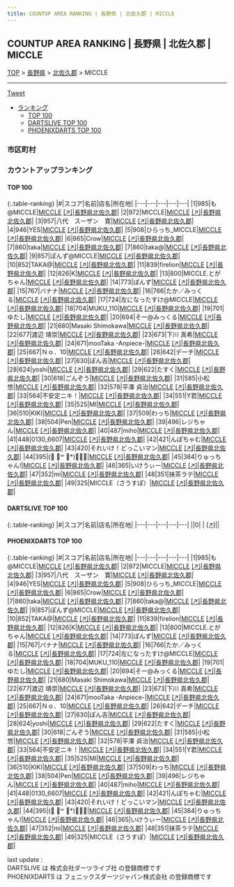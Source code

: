 ```yaml
---
title: COUNTUP AREA RANKING | 長野県 | 北佐久郡 | MICCLE
---
```

## COUNTUP AREA RANKING | 長野県 | 北佐久郡 | MICCLE

[TOP](/darts/rank/) > [長野県](/darts/rank/長野県/) > [北佐久郡](/darts/rank/長野県/北佐久郡/) > MICCLE

___

<a href="https://twitter.com/share?ref_src=twsrc%5Etfw" data-text="COUNTUP AREA RANKING | 長野県北佐久郡MICCLE" class="twitter-share-button" data-hashtags="DARTSLIVE,PHOENIXDARTS,darts,ダーツ" data-show-count="false">Tweet</a>

* [ランキング](#カウントアップランキング)
    * [TOP 100](#top-100)
    * [DARTSLIVE TOP 100](#dartslive-top-100)
    * [PHOENIXDARTS TOP 100](#phoenixdarts-top-100)

### 市区町村

<ul>

</ul>

### カウントアップランキング

#### TOP 100



{:.table-ranking}
|#|スコア|名前|店名|所在地|
|---|---|---|---|---|
|1|985|<span class="rank-name-pd">も@MICCLE</span>|<a href="/darts/rank/shops/89645.html">MICCLE</a> <a href="https://vs.phoenixdarts.com/jp/shop/shopDetailInfo/s_89645?s_seq=89645">[↗]</a>|<a href="/darts/rank/長野県/北佐久郡">長野県北佐久郡</a>|
|2|972|<span class="rank-name-pd">MICCLE</span>|<a href="/darts/rank/shops/89645.html">MICCLE</a> <a href="https://vs.phoenixdarts.com/jp/shop/shopDetailInfo/s_89645?s_seq=89645">[↗]</a>|<a href="/darts/rank/長野県/北佐久郡">長野県北佐久郡</a>|
|3|957|<span class="rank-name-pd">八代　スーザン　寛</span>|<a href="/darts/rank/shops/89645.html">MICCLE</a> <a href="https://vs.phoenixdarts.com/jp/shop/shopDetailInfo/s_89645?s_seq=89645">[↗]</a>|<a href="/darts/rank/長野県/北佐久郡">長野県北佐久郡</a>|
|4|946|<span class="rank-name-pd">YES</span>|<a href="/darts/rank/shops/89645.html">MICCLE</a> <a href="https://vs.phoenixdarts.com/jp/shop/shopDetailInfo/s_89645?s_seq=89645">[↗]</a>|<a href="/darts/rank/長野県/北佐久郡">長野県北佐久郡</a>|
|5|908|<span class="rank-name-pd">ひらっち_MICCLE</span>|<a href="/darts/rank/shops/89645.html">MICCLE</a> <a href="https://vs.phoenixdarts.com/jp/shop/shopDetailInfo/s_89645?s_seq=89645">[↗]</a>|<a href="/darts/rank/長野県/北佐久郡">長野県北佐久郡</a>|
|6|865|<span class="rank-name-pd">Crow</span>|<a href="/darts/rank/shops/89645.html">MICCLE</a> <a href="https://vs.phoenixdarts.com/jp/shop/shopDetailInfo/s_89645?s_seq=89645">[↗]</a>|<a href="/darts/rank/長野県/北佐久郡">長野県北佐久郡</a>|
|7|860|<span class="rank-name-pd">taka</span>|<a href="/darts/rank/shops/89645.html">MICCLE</a> <a href="https://vs.phoenixdarts.com/jp/shop/shopDetailInfo/s_89645?s_seq=89645">[↗]</a>|<a href="/darts/rank/長野県/北佐久郡">長野県北佐久郡</a>|
|7|860|<span class="rank-name-pd">taka@</span>|<a href="/darts/rank/shops/89645.html">MICCLE</a> <a href="https://vs.phoenixdarts.com/jp/shop/shopDetailInfo/s_89645?s_seq=89645">[↗]</a>|<a href="/darts/rank/長野県/北佐久郡">長野県北佐久郡</a>|
|9|857|<span class="rank-name-pd">ぽんず@MICCLE</span>|<a href="/darts/rank/shops/89645.html">MICCLE</a> <a href="https://vs.phoenixdarts.com/jp/shop/shopDetailInfo/s_89645?s_seq=89645">[↗]</a>|<a href="/darts/rank/長野県/北佐久郡">長野県北佐久郡</a>|
|10|852|<span class="rank-name-pd">TAKA@</span>|<a href="/darts/rank/shops/89645.html">MICCLE</a> <a href="https://vs.phoenixdarts.com/jp/shop/shopDetailInfo/s_89645?s_seq=89645">[↗]</a>|<a href="/darts/rank/長野県/北佐久郡">長野県北佐久郡</a>|
|11|839|<span class="rank-name-pd">firelion</span>|<a href="/darts/rank/shops/89645.html">MICCLE</a> <a href="https://vs.phoenixdarts.com/jp/shop/shopDetailInfo/s_89645?s_seq=89645">[↗]</a>|<a href="/darts/rank/長野県/北佐久郡">長野県北佐久郡</a>|
|12|826|<span class="rank-name-pd">K</span>|<a href="/darts/rank/shops/89645.html">MICCLE</a> <a href="https://vs.phoenixdarts.com/jp/shop/shopDetailInfo/s_89645?s_seq=89645">[↗]</a>|<a href="/darts/rank/長野県/北佐久郡">長野県北佐久郡</a>|
|13|800|<span class="rank-name-pd">MICCLE.とがちゃん</span>|<a href="/darts/rank/shops/89645.html">MICCLE</a> <a href="https://vs.phoenixdarts.com/jp/shop/shopDetailInfo/s_89645?s_seq=89645">[↗]</a>|<a href="/darts/rank/長野県/北佐久郡">長野県北佐久郡</a>|
|14|773|<span class="rank-name-pd">ぽんず</span>|<a href="/darts/rank/shops/89645.html">MICCLE</a> <a href="https://vs.phoenixdarts.com/jp/shop/shopDetailInfo/s_89645?s_seq=89645">[↗]</a>|<a href="/darts/rank/長野県/北佐久郡">長野県北佐久郡</a>|
|15|767|<span class="rank-name-pd">バナナ</span>|<a href="/darts/rank/shops/89645.html">MICCLE</a> <a href="https://vs.phoenixdarts.com/jp/shop/shopDetailInfo/s_89645?s_seq=89645">[↗]</a>|<a href="/darts/rank/長野県/北佐久郡">長野県北佐久郡</a>|
|16|766|<span class="rank-name-pd">たか／みっくる</span>|<a href="/darts/rank/shops/89645.html">MICCLE</a> <a href="https://vs.phoenixdarts.com/jp/shop/shopDetailInfo/s_89645?s_seq=89645">[↗]</a>|<a href="/darts/rank/長野県/北佐久郡">長野県北佐久郡</a>|
|17|724|<span class="rank-name-pd">左になったすけ@MICCLE</span>|<a href="/darts/rank/shops/89645.html">MICCLE</a> <a href="https://vs.phoenixdarts.com/jp/shop/shopDetailInfo/s_89645?s_seq=89645">[↗]</a>|<a href="/darts/rank/長野県/北佐久郡">長野県北佐久郡</a>|
|18|704|<span class="rank-name-pd">MUKU_110</span>|<a href="/darts/rank/shops/89645.html">MICCLE</a> <a href="https://vs.phoenixdarts.com/jp/shop/shopDetailInfo/s_89645?s_seq=89645">[↗]</a>|<a href="/darts/rank/長野県/北佐久郡">長野県北佐久郡</a>|
|19|701|<span class="rank-name-pd">ゆたし</span>|<a href="/darts/rank/shops/89645.html">MICCLE</a> <a href="https://vs.phoenixdarts.com/jp/shop/shopDetailInfo/s_89645?s_seq=89645">[↗]</a>|<a href="/darts/rank/長野県/北佐久郡">長野県北佐久郡</a>|
|20|694|<span class="rank-name-pd">そー@みっくる</span>|<a href="/darts/rank/shops/89645.html">MICCLE</a> <a href="https://vs.phoenixdarts.com/jp/shop/shopDetailInfo/s_89645?s_seq=89645">[↗]</a>|<a href="/darts/rank/長野県/北佐久郡">長野県北佐久郡</a>|
|21|680|<span class="rank-name-pd">Masaki Shimokawa</span>|<a href="/darts/rank/shops/89645.html">MICCLE</a> <a href="https://vs.phoenixdarts.com/jp/shop/shopDetailInfo/s_89645?s_seq=89645">[↗]</a>|<a href="/darts/rank/長野県/北佐久郡">長野県北佐久郡</a>|
|22|677|<span class="rank-name-pd"><span class="pro-icon-pd"></span>渡辺 靖崇</span>|<a href="/darts/rank/shops/89645.html">MICCLE</a> <a href="https://vs.phoenixdarts.com/jp/shop/shopDetailInfo/s_89645?s_seq=89645">[↗]</a>|<a href="/darts/rank/長野県/北佐久郡">長野県北佐久郡</a>|
|23|673|<span class="rank-name-pd"><span class="pro-icon-pd"></span>下川 真希</span>|<a href="/darts/rank/shops/89645.html">MICCLE</a> <a href="https://vs.phoenixdarts.com/jp/shop/shopDetailInfo/s_89645?s_seq=89645">[↗]</a>|<a href="/darts/rank/長野県/北佐久郡">長野県北佐久郡</a>|
|24|671|<span class="rank-name-pd">mooTaka -Anpiece-</span>|<a href="/darts/rank/shops/89645.html">MICCLE</a> <a href="https://vs.phoenixdarts.com/jp/shop/shopDetailInfo/s_89645?s_seq=89645">[↗]</a>|<a href="/darts/rank/長野県/北佐久郡">長野県北佐久郡</a>|
|25|667|<span class="rank-name-pd">Ｎｏ．10</span>|<a href="/darts/rank/shops/89645.html">MICCLE</a> <a href="https://vs.phoenixdarts.com/jp/shop/shopDetailInfo/s_89645?s_seq=89645">[↗]</a>|<a href="/darts/rank/長野県/北佐久郡">長野県北佐久郡</a>|
|26|642|<span class="rank-name-pd">デーチ</span>|<a href="/darts/rank/shops/89645.html">MICCLE</a> <a href="https://vs.phoenixdarts.com/jp/shop/shopDetailInfo/s_89645?s_seq=89645">[↗]</a>|<a href="/darts/rank/長野県/北佐久郡">長野県北佐久郡</a>|
|27|630|<span class="rank-name-pd">ぽん吉</span>|<a href="/darts/rank/shops/89645.html">MICCLE</a> <a href="https://vs.phoenixdarts.com/jp/shop/shopDetailInfo/s_89645?s_seq=89645">[↗]</a>|<a href="/darts/rank/長野県/北佐久郡">長野県北佐久郡</a>|
|28|624|<span class="rank-name-pd">yoshi</span>|<a href="/darts/rank/shops/89645.html">MICCLE</a> <a href="https://vs.phoenixdarts.com/jp/shop/shopDetailInfo/s_89645?s_seq=89645">[↗]</a>|<a href="/darts/rank/長野県/北佐久郡">長野県北佐久郡</a>|
|29|622|<span class="rank-name-pd">たすく</span>|<a href="/darts/rank/shops/89645.html">MICCLE</a> <a href="https://vs.phoenixdarts.com/jp/shop/shopDetailInfo/s_89645?s_seq=89645">[↗]</a>|<a href="/darts/rank/長野県/北佐久郡">長野県北佐久郡</a>|
|30|618|<span class="rank-name-pd">ごんぞう</span>|<a href="/darts/rank/shops/89645.html">MICCLE</a> <a href="https://vs.phoenixdarts.com/jp/shop/shopDetailInfo/s_89645?s_seq=89645">[↗]</a>|<a href="/darts/rank/長野県/北佐久郡">長野県北佐久郡</a>|
|31|585|<span class="rank-name-pd">小松  悠</span>|<a href="/darts/rank/shops/89645.html">MICCLE</a> <a href="https://vs.phoenixdarts.com/jp/shop/shopDetailInfo/s_89645?s_seq=89645">[↗]</a>|<a href="/darts/rank/長野県/北佐久郡">長野県北佐久郡</a>|
|32|578|<span class="rank-name-pd"><span class="pro-icon-pd"></span>平澤 貞治</span>|<a href="/darts/rank/shops/89645.html">MICCLE</a> <a href="https://vs.phoenixdarts.com/jp/shop/shopDetailInfo/s_89645?s_seq=89645">[↗]</a>|<a href="/darts/rank/長野県/北佐久郡">長野県北佐久郡</a>|
|33|564|<span class="rank-name-pd">不安定ニキ！</span>|<a href="/darts/rank/shops/89645.html">MICCLE</a> <a href="https://vs.phoenixdarts.com/jp/shop/shopDetailInfo/s_89645?s_seq=89645">[↗]</a>|<a href="/darts/rank/長野県/北佐久郡">長野県北佐久郡</a>|
|34|551|<span class="rank-name-pd">Y君</span>|<a href="/darts/rank/shops/89645.html">MICCLE</a> <a href="https://vs.phoenixdarts.com/jp/shop/shopDetailInfo/s_89645?s_seq=89645">[↗]</a>|<a href="/darts/rank/長野県/北佐久郡">長野県北佐久郡</a>|
|35|525|<span class="rank-name-pd">MI</span>|<a href="/darts/rank/shops/89645.html">MICCLE</a> <a href="https://vs.phoenixdarts.com/jp/shop/shopDetailInfo/s_89645?s_seq=89645">[↗]</a>|<a href="/darts/rank/長野県/北佐久郡">長野県北佐久郡</a>|
|36|510|<span class="rank-name-pd">KIKI</span>|<a href="/darts/rank/shops/89645.html">MICCLE</a> <a href="https://vs.phoenixdarts.com/jp/shop/shopDetailInfo/s_89645?s_seq=89645">[↗]</a>|<a href="/darts/rank/長野県/北佐久郡">長野県北佐久郡</a>|
|37|509|<span class="rank-name-pd">わっち</span>|<a href="/darts/rank/shops/89645.html">MICCLE</a> <a href="https://vs.phoenixdarts.com/jp/shop/shopDetailInfo/s_89645?s_seq=89645">[↗]</a>|<a href="/darts/rank/長野県/北佐久郡">長野県北佐久郡</a>|
|38|504|<span class="rank-name-pd">Pen</span>|<a href="/darts/rank/shops/89645.html">MICCLE</a> <a href="https://vs.phoenixdarts.com/jp/shop/shopDetailInfo/s_89645?s_seq=89645">[↗]</a>|<a href="/darts/rank/長野県/北佐久郡">長野県北佐久郡</a>|
|39|496|<span class="rank-name-pd">レジちゃん</span>|<a href="/darts/rank/shops/89645.html">MICCLE</a> <a href="https://vs.phoenixdarts.com/jp/shop/shopDetailInfo/s_89645?s_seq=89645">[↗]</a>|<a href="/darts/rank/長野県/北佐久郡">長野県北佐久郡</a>|
|40|487|<span class="rank-name-pd">miho</span>|<a href="/darts/rank/shops/89645.html">MICCLE</a> <a href="https://vs.phoenixdarts.com/jp/shop/shopDetailInfo/s_89645?s_seq=89645">[↗]</a>|<a href="/darts/rank/長野県/北佐久郡">長野県北佐久郡</a>|
|41|448|<span class="rank-name-pd">0130_6607</span>|<a href="/darts/rank/shops/89645.html">MICCLE</a> <a href="https://vs.phoenixdarts.com/jp/shop/shopDetailInfo/s_89645?s_seq=89645">[↗]</a>|<a href="/darts/rank/長野県/北佐久郡">長野県北佐久郡</a>|
|42|421|<span class="rank-name-pd">んぽちゃむ</span>|<a href="/darts/rank/shops/89645.html">MICCLE</a> <a href="https://vs.phoenixdarts.com/jp/shop/shopDetailInfo/s_89645?s_seq=89645">[↗]</a>|<a href="/darts/rank/長野県/北佐久郡">長野県北佐久郡</a>|
|43|420|<span class="rank-name-pd">それいけ！どっこいマン</span>|<a href="/darts/rank/shops/89645.html">MICCLE</a> <a href="https://vs.phoenixdarts.com/jp/shop/shopDetailInfo/s_89645?s_seq=89645">[↗]</a>|<a href="/darts/rank/長野県/北佐久郡">長野県北佐久郡</a>|
|44|395|<span class="rank-name-pd">(⃔  ॑꒳ ॑*)⃕↝💩</span>|<a href="/darts/rank/shops/89645.html">MICCLE</a> <a href="https://vs.phoenixdarts.com/jp/shop/shopDetailInfo/s_89645?s_seq=89645">[↗]</a>|<a href="/darts/rank/長野県/北佐久郡">長野県北佐久郡</a>|
|45|384|<span class="rank-name-pd">りゅっちゃん!</span>|<a href="/darts/rank/shops/89645.html">MICCLE</a> <a href="https://vs.phoenixdarts.com/jp/shop/shopDetailInfo/s_89645?s_seq=89645">[↗]</a>|<a href="/darts/rank/長野県/北佐久郡">長野県北佐久郡</a>|
|46|365|<span class="rank-name-pd">いけうぃー</span>|<a href="/darts/rank/shops/89645.html">MICCLE</a> <a href="https://vs.phoenixdarts.com/jp/shop/shopDetailInfo/s_89645?s_seq=89645">[↗]</a>|<a href="/darts/rank/長野県/北佐久郡">長野県北佐久郡</a>|
|47|352|<span class="rank-name-pd">mi</span>|<a href="/darts/rank/shops/89645.html">MICCLE</a> <a href="https://vs.phoenixdarts.com/jp/shop/shopDetailInfo/s_89645?s_seq=89645">[↗]</a>|<a href="/darts/rank/長野県/北佐久郡">長野県北佐久郡</a>|
|48|351|<span class="rank-name-pd">抹茶ラテ</span>|<a href="/darts/rank/shops/89645.html">MICCLE</a> <a href="https://vs.phoenixdarts.com/jp/shop/shopDetailInfo/s_89645?s_seq=89645">[↗]</a>|<a href="/darts/rank/長野県/北佐久郡">長野県北佐久郡</a>|
|49|325|<span class="rank-name-pd">MICCLE（さうすぽ）</span>|<a href="/darts/rank/shops/89645.html">MICCLE</a> <a href="https://vs.phoenixdarts.com/jp/shop/shopDetailInfo/s_89645?s_seq=89645">[↗]</a>|<a href="/darts/rank/長野県/北佐久郡">長野県北佐久郡</a>|


#### DARTSLIVE TOP 100



{:.table-ranking}
|#|スコア|名前|店名|所在地|
|---|---|---|---|---|
||0|<span class="rank-name-dl"> </span>|<a href="/darts/rank/shops/.html"></a> <a href="">[↗]</a>|<a href="/darts/rank//"></a>|


#### PHOENIXDARTS TOP 100



{:.table-ranking}
|#|スコア|名前|店名|所在地|
|---|---|---|---|---|
|1|985|<span class="rank-name-pd">も@MICCLE</span>|<a href="/darts/rank/shops/89645.html">MICCLE</a> <a href="https://vs.phoenixdarts.com/jp/shop/shopDetailInfo/s_89645?s_seq=89645">[↗]</a>|<a href="/darts/rank/長野県/北佐久郡">長野県北佐久郡</a>|
|2|972|<span class="rank-name-pd">MICCLE</span>|<a href="/darts/rank/shops/89645.html">MICCLE</a> <a href="https://vs.phoenixdarts.com/jp/shop/shopDetailInfo/s_89645?s_seq=89645">[↗]</a>|<a href="/darts/rank/長野県/北佐久郡">長野県北佐久郡</a>|
|3|957|<span class="rank-name-pd">八代　スーザン　寛</span>|<a href="/darts/rank/shops/89645.html">MICCLE</a> <a href="https://vs.phoenixdarts.com/jp/shop/shopDetailInfo/s_89645?s_seq=89645">[↗]</a>|<a href="/darts/rank/長野県/北佐久郡">長野県北佐久郡</a>|
|4|946|<span class="rank-name-pd">YES</span>|<a href="/darts/rank/shops/89645.html">MICCLE</a> <a href="https://vs.phoenixdarts.com/jp/shop/shopDetailInfo/s_89645?s_seq=89645">[↗]</a>|<a href="/darts/rank/長野県/北佐久郡">長野県北佐久郡</a>|
|5|908|<span class="rank-name-pd">ひらっち_MICCLE</span>|<a href="/darts/rank/shops/89645.html">MICCLE</a> <a href="https://vs.phoenixdarts.com/jp/shop/shopDetailInfo/s_89645?s_seq=89645">[↗]</a>|<a href="/darts/rank/長野県/北佐久郡">長野県北佐久郡</a>|
|6|865|<span class="rank-name-pd">Crow</span>|<a href="/darts/rank/shops/89645.html">MICCLE</a> <a href="https://vs.phoenixdarts.com/jp/shop/shopDetailInfo/s_89645?s_seq=89645">[↗]</a>|<a href="/darts/rank/長野県/北佐久郡">長野県北佐久郡</a>|
|7|860|<span class="rank-name-pd">taka</span>|<a href="/darts/rank/shops/89645.html">MICCLE</a> <a href="https://vs.phoenixdarts.com/jp/shop/shopDetailInfo/s_89645?s_seq=89645">[↗]</a>|<a href="/darts/rank/長野県/北佐久郡">長野県北佐久郡</a>|
|7|860|<span class="rank-name-pd">taka@</span>|<a href="/darts/rank/shops/89645.html">MICCLE</a> <a href="https://vs.phoenixdarts.com/jp/shop/shopDetailInfo/s_89645?s_seq=89645">[↗]</a>|<a href="/darts/rank/長野県/北佐久郡">長野県北佐久郡</a>|
|9|857|<span class="rank-name-pd">ぽんず@MICCLE</span>|<a href="/darts/rank/shops/89645.html">MICCLE</a> <a href="https://vs.phoenixdarts.com/jp/shop/shopDetailInfo/s_89645?s_seq=89645">[↗]</a>|<a href="/darts/rank/長野県/北佐久郡">長野県北佐久郡</a>|
|10|852|<span class="rank-name-pd">TAKA@</span>|<a href="/darts/rank/shops/89645.html">MICCLE</a> <a href="https://vs.phoenixdarts.com/jp/shop/shopDetailInfo/s_89645?s_seq=89645">[↗]</a>|<a href="/darts/rank/長野県/北佐久郡">長野県北佐久郡</a>|
|11|839|<span class="rank-name-pd">firelion</span>|<a href="/darts/rank/shops/89645.html">MICCLE</a> <a href="https://vs.phoenixdarts.com/jp/shop/shopDetailInfo/s_89645?s_seq=89645">[↗]</a>|<a href="/darts/rank/長野県/北佐久郡">長野県北佐久郡</a>|
|12|826|<span class="rank-name-pd">K</span>|<a href="/darts/rank/shops/89645.html">MICCLE</a> <a href="https://vs.phoenixdarts.com/jp/shop/shopDetailInfo/s_89645?s_seq=89645">[↗]</a>|<a href="/darts/rank/長野県/北佐久郡">長野県北佐久郡</a>|
|13|800|<span class="rank-name-pd">MICCLE.とがちゃん</span>|<a href="/darts/rank/shops/89645.html">MICCLE</a> <a href="https://vs.phoenixdarts.com/jp/shop/shopDetailInfo/s_89645?s_seq=89645">[↗]</a>|<a href="/darts/rank/長野県/北佐久郡">長野県北佐久郡</a>|
|14|773|<span class="rank-name-pd">ぽんず</span>|<a href="/darts/rank/shops/89645.html">MICCLE</a> <a href="https://vs.phoenixdarts.com/jp/shop/shopDetailInfo/s_89645?s_seq=89645">[↗]</a>|<a href="/darts/rank/長野県/北佐久郡">長野県北佐久郡</a>|
|15|767|<span class="rank-name-pd">バナナ</span>|<a href="/darts/rank/shops/89645.html">MICCLE</a> <a href="https://vs.phoenixdarts.com/jp/shop/shopDetailInfo/s_89645?s_seq=89645">[↗]</a>|<a href="/darts/rank/長野県/北佐久郡">長野県北佐久郡</a>|
|16|766|<span class="rank-name-pd">たか／みっくる</span>|<a href="/darts/rank/shops/89645.html">MICCLE</a> <a href="https://vs.phoenixdarts.com/jp/shop/shopDetailInfo/s_89645?s_seq=89645">[↗]</a>|<a href="/darts/rank/長野県/北佐久郡">長野県北佐久郡</a>|
|17|724|<span class="rank-name-pd">左になったすけ@MICCLE</span>|<a href="/darts/rank/shops/89645.html">MICCLE</a> <a href="https://vs.phoenixdarts.com/jp/shop/shopDetailInfo/s_89645?s_seq=89645">[↗]</a>|<a href="/darts/rank/長野県/北佐久郡">長野県北佐久郡</a>|
|18|704|<span class="rank-name-pd">MUKU_110</span>|<a href="/darts/rank/shops/89645.html">MICCLE</a> <a href="https://vs.phoenixdarts.com/jp/shop/shopDetailInfo/s_89645?s_seq=89645">[↗]</a>|<a href="/darts/rank/長野県/北佐久郡">長野県北佐久郡</a>|
|19|701|<span class="rank-name-pd">ゆたし</span>|<a href="/darts/rank/shops/89645.html">MICCLE</a> <a href="https://vs.phoenixdarts.com/jp/shop/shopDetailInfo/s_89645?s_seq=89645">[↗]</a>|<a href="/darts/rank/長野県/北佐久郡">長野県北佐久郡</a>|
|20|694|<span class="rank-name-pd">そー@みっくる</span>|<a href="/darts/rank/shops/89645.html">MICCLE</a> <a href="https://vs.phoenixdarts.com/jp/shop/shopDetailInfo/s_89645?s_seq=89645">[↗]</a>|<a href="/darts/rank/長野県/北佐久郡">長野県北佐久郡</a>|
|21|680|<span class="rank-name-pd">Masaki Shimokawa</span>|<a href="/darts/rank/shops/89645.html">MICCLE</a> <a href="https://vs.phoenixdarts.com/jp/shop/shopDetailInfo/s_89645?s_seq=89645">[↗]</a>|<a href="/darts/rank/長野県/北佐久郡">長野県北佐久郡</a>|
|22|677|<span class="rank-name-pd"><span class="pro-icon-pd"></span>渡辺 靖崇</span>|<a href="/darts/rank/shops/89645.html">MICCLE</a> <a href="https://vs.phoenixdarts.com/jp/shop/shopDetailInfo/s_89645?s_seq=89645">[↗]</a>|<a href="/darts/rank/長野県/北佐久郡">長野県北佐久郡</a>|
|23|673|<span class="rank-name-pd"><span class="pro-icon-pd"></span>下川 真希</span>|<a href="/darts/rank/shops/89645.html">MICCLE</a> <a href="https://vs.phoenixdarts.com/jp/shop/shopDetailInfo/s_89645?s_seq=89645">[↗]</a>|<a href="/darts/rank/長野県/北佐久郡">長野県北佐久郡</a>|
|24|671|<span class="rank-name-pd">mooTaka -Anpiece-</span>|<a href="/darts/rank/shops/89645.html">MICCLE</a> <a href="https://vs.phoenixdarts.com/jp/shop/shopDetailInfo/s_89645?s_seq=89645">[↗]</a>|<a href="/darts/rank/長野県/北佐久郡">長野県北佐久郡</a>|
|25|667|<span class="rank-name-pd">Ｎｏ．10</span>|<a href="/darts/rank/shops/89645.html">MICCLE</a> <a href="https://vs.phoenixdarts.com/jp/shop/shopDetailInfo/s_89645?s_seq=89645">[↗]</a>|<a href="/darts/rank/長野県/北佐久郡">長野県北佐久郡</a>|
|26|642|<span class="rank-name-pd">デーチ</span>|<a href="/darts/rank/shops/89645.html">MICCLE</a> <a href="https://vs.phoenixdarts.com/jp/shop/shopDetailInfo/s_89645?s_seq=89645">[↗]</a>|<a href="/darts/rank/長野県/北佐久郡">長野県北佐久郡</a>|
|27|630|<span class="rank-name-pd">ぽん吉</span>|<a href="/darts/rank/shops/89645.html">MICCLE</a> <a href="https://vs.phoenixdarts.com/jp/shop/shopDetailInfo/s_89645?s_seq=89645">[↗]</a>|<a href="/darts/rank/長野県/北佐久郡">長野県北佐久郡</a>|
|28|624|<span class="rank-name-pd">yoshi</span>|<a href="/darts/rank/shops/89645.html">MICCLE</a> <a href="https://vs.phoenixdarts.com/jp/shop/shopDetailInfo/s_89645?s_seq=89645">[↗]</a>|<a href="/darts/rank/長野県/北佐久郡">長野県北佐久郡</a>|
|29|622|<span class="rank-name-pd">たすく</span>|<a href="/darts/rank/shops/89645.html">MICCLE</a> <a href="https://vs.phoenixdarts.com/jp/shop/shopDetailInfo/s_89645?s_seq=89645">[↗]</a>|<a href="/darts/rank/長野県/北佐久郡">長野県北佐久郡</a>|
|30|618|<span class="rank-name-pd">ごんぞう</span>|<a href="/darts/rank/shops/89645.html">MICCLE</a> <a href="https://vs.phoenixdarts.com/jp/shop/shopDetailInfo/s_89645?s_seq=89645">[↗]</a>|<a href="/darts/rank/長野県/北佐久郡">長野県北佐久郡</a>|
|31|585|<span class="rank-name-pd">小松  悠</span>|<a href="/darts/rank/shops/89645.html">MICCLE</a> <a href="https://vs.phoenixdarts.com/jp/shop/shopDetailInfo/s_89645?s_seq=89645">[↗]</a>|<a href="/darts/rank/長野県/北佐久郡">長野県北佐久郡</a>|
|32|578|<span class="rank-name-pd"><span class="pro-icon-pd"></span>平澤 貞治</span>|<a href="/darts/rank/shops/89645.html">MICCLE</a> <a href="https://vs.phoenixdarts.com/jp/shop/shopDetailInfo/s_89645?s_seq=89645">[↗]</a>|<a href="/darts/rank/長野県/北佐久郡">長野県北佐久郡</a>|
|33|564|<span class="rank-name-pd">不安定ニキ！</span>|<a href="/darts/rank/shops/89645.html">MICCLE</a> <a href="https://vs.phoenixdarts.com/jp/shop/shopDetailInfo/s_89645?s_seq=89645">[↗]</a>|<a href="/darts/rank/長野県/北佐久郡">長野県北佐久郡</a>|
|34|551|<span class="rank-name-pd">Y君</span>|<a href="/darts/rank/shops/89645.html">MICCLE</a> <a href="https://vs.phoenixdarts.com/jp/shop/shopDetailInfo/s_89645?s_seq=89645">[↗]</a>|<a href="/darts/rank/長野県/北佐久郡">長野県北佐久郡</a>|
|35|525|<span class="rank-name-pd">MI</span>|<a href="/darts/rank/shops/89645.html">MICCLE</a> <a href="https://vs.phoenixdarts.com/jp/shop/shopDetailInfo/s_89645?s_seq=89645">[↗]</a>|<a href="/darts/rank/長野県/北佐久郡">長野県北佐久郡</a>|
|36|510|<span class="rank-name-pd">KIKI</span>|<a href="/darts/rank/shops/89645.html">MICCLE</a> <a href="https://vs.phoenixdarts.com/jp/shop/shopDetailInfo/s_89645?s_seq=89645">[↗]</a>|<a href="/darts/rank/長野県/北佐久郡">長野県北佐久郡</a>|
|37|509|<span class="rank-name-pd">わっち</span>|<a href="/darts/rank/shops/89645.html">MICCLE</a> <a href="https://vs.phoenixdarts.com/jp/shop/shopDetailInfo/s_89645?s_seq=89645">[↗]</a>|<a href="/darts/rank/長野県/北佐久郡">長野県北佐久郡</a>|
|38|504|<span class="rank-name-pd">Pen</span>|<a href="/darts/rank/shops/89645.html">MICCLE</a> <a href="https://vs.phoenixdarts.com/jp/shop/shopDetailInfo/s_89645?s_seq=89645">[↗]</a>|<a href="/darts/rank/長野県/北佐久郡">長野県北佐久郡</a>|
|39|496|<span class="rank-name-pd">レジちゃん</span>|<a href="/darts/rank/shops/89645.html">MICCLE</a> <a href="https://vs.phoenixdarts.com/jp/shop/shopDetailInfo/s_89645?s_seq=89645">[↗]</a>|<a href="/darts/rank/長野県/北佐久郡">長野県北佐久郡</a>|
|40|487|<span class="rank-name-pd">miho</span>|<a href="/darts/rank/shops/89645.html">MICCLE</a> <a href="https://vs.phoenixdarts.com/jp/shop/shopDetailInfo/s_89645?s_seq=89645">[↗]</a>|<a href="/darts/rank/長野県/北佐久郡">長野県北佐久郡</a>|
|41|448|<span class="rank-name-pd">0130_6607</span>|<a href="/darts/rank/shops/89645.html">MICCLE</a> <a href="https://vs.phoenixdarts.com/jp/shop/shopDetailInfo/s_89645?s_seq=89645">[↗]</a>|<a href="/darts/rank/長野県/北佐久郡">長野県北佐久郡</a>|
|42|421|<span class="rank-name-pd">んぽちゃむ</span>|<a href="/darts/rank/shops/89645.html">MICCLE</a> <a href="https://vs.phoenixdarts.com/jp/shop/shopDetailInfo/s_89645?s_seq=89645">[↗]</a>|<a href="/darts/rank/長野県/北佐久郡">長野県北佐久郡</a>|
|43|420|<span class="rank-name-pd">それいけ！どっこいマン</span>|<a href="/darts/rank/shops/89645.html">MICCLE</a> <a href="https://vs.phoenixdarts.com/jp/shop/shopDetailInfo/s_89645?s_seq=89645">[↗]</a>|<a href="/darts/rank/長野県/北佐久郡">長野県北佐久郡</a>|
|44|395|<span class="rank-name-pd">(⃔  ॑꒳ ॑*)⃕↝💩</span>|<a href="/darts/rank/shops/89645.html">MICCLE</a> <a href="https://vs.phoenixdarts.com/jp/shop/shopDetailInfo/s_89645?s_seq=89645">[↗]</a>|<a href="/darts/rank/長野県/北佐久郡">長野県北佐久郡</a>|
|45|384|<span class="rank-name-pd">りゅっちゃん!</span>|<a href="/darts/rank/shops/89645.html">MICCLE</a> <a href="https://vs.phoenixdarts.com/jp/shop/shopDetailInfo/s_89645?s_seq=89645">[↗]</a>|<a href="/darts/rank/長野県/北佐久郡">長野県北佐久郡</a>|
|46|365|<span class="rank-name-pd">いけうぃー</span>|<a href="/darts/rank/shops/89645.html">MICCLE</a> <a href="https://vs.phoenixdarts.com/jp/shop/shopDetailInfo/s_89645?s_seq=89645">[↗]</a>|<a href="/darts/rank/長野県/北佐久郡">長野県北佐久郡</a>|
|47|352|<span class="rank-name-pd">mi</span>|<a href="/darts/rank/shops/89645.html">MICCLE</a> <a href="https://vs.phoenixdarts.com/jp/shop/shopDetailInfo/s_89645?s_seq=89645">[↗]</a>|<a href="/darts/rank/長野県/北佐久郡">長野県北佐久郡</a>|
|48|351|<span class="rank-name-pd">抹茶ラテ</span>|<a href="/darts/rank/shops/89645.html">MICCLE</a> <a href="https://vs.phoenixdarts.com/jp/shop/shopDetailInfo/s_89645?s_seq=89645">[↗]</a>|<a href="/darts/rank/長野県/北佐久郡">長野県北佐久郡</a>|
|49|325|<span class="rank-name-pd">MICCLE（さうすぽ）</span>|<a href="/darts/rank/shops/89645.html">MICCLE</a> <a href="https://vs.phoenixdarts.com/jp/shop/shopDetailInfo/s_89645?s_seq=89645">[↗]</a>|<a href="/darts/rank/長野県/北佐久郡">長野県北佐久郡</a>|


<div class="footer border-top border-gray-light mt-5 pt-3 text-right text-gray">
    last update : <span style="font-weight: italic" id="foot_last_modified"></span><br />
    DARTSLIVE は 株式会社ダーツライブ社 の登録商標です<br />
    PHOENIXDARTS は フェニックスダーツジャパン株式会社 の登録商標です<br />
</div>

<script src="https://cdnjs.cloudflare.com/ajax/libs/jquery.tablesorter/2.31.3/js/jquery.tablesorter.min.js" integrity="sha512-qzgd5cYSZcosqpzpn7zF2ZId8f/8CHmFKZ8j7mU4OUXTNRd5g+ZHBPsgKEwoqxCtdQvExE5LprwwPAgoicguNg==" crossorigin="anonymous" referrerpolicy="no-referrer"></script>
<link rel="stylesheet" href="https://cdnjs.cloudflare.com/ajax/libs/jquery.tablesorter/2.31.3/css/theme.default.min.css" integrity="sha512-wghhOJkjQX0Lh3NSWvNKeZ0ZpNn+SPVXX1Qyc9OCaogADktxrBiBdKGDoqVUOyhStvMBmJQ8ZdMHiR3wuEq8+w==" crossorigin="anonymous" referrerpolicy="no-referrer" />
<script>
$(function() {
    $(".table-ranking").tablesorter({sortList:[[0, 0]]});
    $("#foot_last_modified").text(formatDate(new Date(document.lastModified), 'yyyy-MM-dd HH:mm:ss'));
});
</script>

<script async src="https://platform.twitter.com/widgets.js" charset="utf-8"></script>